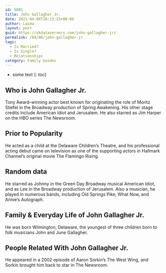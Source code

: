 ```yaml
---
id: 5001
title: John Gallagher Jr.
date: 2021-04-06T18:13:23+00:00
author: Laima
layout: post
guid: https://ukdataservers.com/john-gallagher-jr/
permalink: /04/06/john-gallagher-jr
tags:
  - Is Married?
  - Is Single?
  - Relationships
category: Family Guides
---
```


* some text
{: toc}


## Who is John Gallagher Jr.
                  
                  
                  
Tony Award-winning actor best known for originating the role of Moritz Stiefel in the Broadway production of Spring Awakening. His other stage credits include American Idiot and Jerusalem. He also starred as Jim Harper on the HBO series The Newsroom.
                  
              
            
              
            
                
                
                
## Prior to Popularity
                  
                  
                  
He acted as a child at the Delaware Children&#8217;s Theatre, and his professional acting debut came on television as one of the supporting actors in Hallmark Channel&#8217;s original movie The Flamingo Rising.
                  
              
            
              
            
                
                
                
## Random data
                  
                  
                  
He starred as Johnny in the Green Day Broadway musical American Idiot, and as Lee in the Broadway production of Jerusalem. Also a musician, he played in numerous bands, including Old Springs Pike, What Now, and Annie&#8217;s Autograph.
                  
              
            
              
            
                
                
                
## Family & Everyday Life of John Gallagher Jr.
                  
                  
                  
He was born Wilmington, Delaware, the youngest of three children born to folk musicians John and June Gallagher.
                  
              
            
              
            
                
                
                
## People Related With John Gallagher Jr.
                  
                  
                  
He appeared in a 2002 episode of Aaron Sorkin&#8217;s The West Wing, and Sorkin brought him back to star in The Newsroom.
                  
              
            
              
            
                
              
            
              
              
            
            
              
            
          
          
          